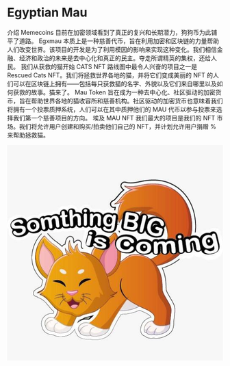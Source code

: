 # Egyptian Mau

介绍
Memecoins 目前在加密领域看到了真正的复兴和长期潜力，狗狗币为此铺平了道路。 Egxmau 本质上是一种慈善代币，旨在利用加密和区块链的力量帮助人们改变世界。该项目的开发是为了利用模因的影响来实现这种变化。我们相信金融、经济和政治的未来是去中心化和真正的民主。夺走所谓精英的集权，还给人民。
我们从获救的猫开始
CATS NFT 路线图中最令人兴奋的项目之一是 Rescued Cats NFT。我们将拯救世界各地的猫，并将它们变成美丽的 NFT 的人们可以在区块链上拥有——包括每只获救猫的名字、外貌以及它们来自哪里以及如何获救的故事。猫来了。 Mau Token 旨在成为一种去中心化、社区驱动的加密货币，旨在帮助世界各地的猫收容所和慈善机构。社区驱动的加密货币也意味着我们将拥有一个投票质押系统，人们可以在其中质押他们的 MAU 代币以参与投票来选择我们第一个慈善项目的方向。
埃及 MAU NFT
我们最大的项目是我们的 NFT 市场。我们将允许用户创建和购买/拍卖他们自己的 NFT，并计划允许用户捐赠 % 来帮助拯救猫。

![WhatsApp-Image-2021-09-30-at-1.39.36-PM](WhatsApp-Image-2021-09-30-at-1.39.36-PM.jpeg)


